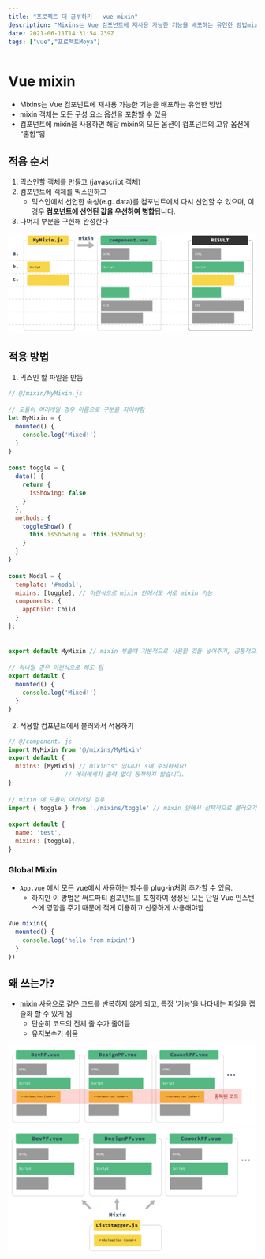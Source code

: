 ```yaml
---
title: "프로젝트 더 공부하기 - vue mixin"
description: "Mixins는 Vue 컴포넌트에 재사용 가능한 기능을 배포하는 유연한 방법mixin 객체는 모든 구성 요소 옵션을 포함할 수 있음컴포넌트에 mixin을 사용하면 해당 mixin의 모든 옵션이 컴포넌트의 고유 옵션에 “혼합”됨믹스인할 객체를 만들고 (javascript "
date: 2021-06-11T14:31:54.239Z
tags: ["vue","프로젝트Moya"]
---
```

# Vue mixin

- Mixins는 Vue 컴포넌트에 재사용 가능한 기능을 배포하는 유연한 방법
- mixin 객체는 모든 구성 요소 옵션을 포함할 수 있음
- 컴포넌트에 mixin을 사용하면 해당 mixin의 모든 옵션이 컴포넌트의 고유 옵션에 “혼합”됨



## 적용 순서

1. 믹스인할 객체를 만들고 (javascript 객체)
2. 컴포넌트에 객체를 믹스인하고
   -  믹스인에서 선언한 속성(e.g. data)를 컴포넌트에서 다시 선언할 수 있으며, 이 경우 **컴포넌트에 선언된 값을 우선하여 병합**됩니다.
3. 나머지 부분을 구현해 완성한다


![](../images/e07fb2ff-2b5d-471e-a9d5-e49685a17c8c-Untitled.png)


## 적용 방법

1. 믹스인 할 파일을 만듬

```js
// @/mixin/MyMixin.js

// 모듈이 여러개일 경우 이름으로 구분을 지어야함
let MyMixin = {
  mounted() {
    console.log('Mixed!')
  }
}

const toggle = {
  data() {
    return {
      isShowing: false
    }
  },
  methods: {
    toggleShow() {
      this.isShowing = !this.isShowing;
    }
  }
}

const Modal = {
  template: '#modal',
  mixins: [toggle], // 이런식으로 mixin 안에서도 서로 mixin 가능
  components: {
    appChild: Child
  }
};


export default MyMixin // mixin 부를떄 기본적으로 사용할 것들 넣어주기, 공통적으로 사용하는 부분이 없으면 없어도 됨

// 하나일 경우 이런식으로 해도 됨
export default {
  mounted() {
    console.log('Mixed!')
  }  
}
```



2. 적용할 컴포넌트에서 불러와서 적용하기

```js
// @/component. js
import MyMixin from '@/mixins/MyMixin'
export default {
  mixins: [MyMixin] // mixin"s" 입니다! s에 주의하세요!
	            // 에러메세지 출력 없이 동작하지 않습니다.
}

// mixin 에 모듈이 여러개일 경우
import { toggle } from './mixins/toggle' // mixin 안에서 선택적으로 불러오기

export default {
  name: 'test',
  mixins: [toggle],
}
```



### Global Mixin

- `App.vue` 에서 모든 vue에서 사용하는 함수를 plug-in처럼 추가할 수 있음.
  - 하지만 이 방법은 써드파티 컴포넌트를 포함하여 생성된 모든 단일 Vue 인스턴스에 영향을 주기 때문에 적게 이용하고 신중하게 사용해야함

```js
Vue.mixin({
  mounted() {
    console.log('hello from mixin!')
  }
})
```





## 왜 쓰는가?

- mixin 사용으로 같은 코드를 반복하지 않게 되고, 특정 '기능'을 나타내는 파일을 캡슐화 할 수 있게 됨
  - 단순히 코드의 전체 줄 수가 줄어듬
  - 유지보수가 쉬움


![](../images/8f649b9f-ea6a-4cb0-b0ec-901b125eea27-Untitled2.png)
![](../images/1ecda2cd-467b-4b19-b22a-4a6ef9826743-Untitled3.png)